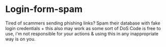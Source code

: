 # Login-form-spam
Tired of scammers sending phishing links? Spam their database with fake login credentials + this also may work as some sort of DoS
Code is free to use, i'm not responsible for your actions & using this in any inappropriate way is on you.
